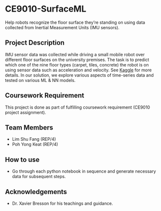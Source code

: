 # CE9010-SurfaceML
Help robots recognize the floor surface they’re standing on using data collected from Inertial Measurement Units (IMU sensors).

## Project Description
IMU sensor data was collected while driving a small mobile robot over different floor surfaces on the university premises. The task is to predict which one of the nine floor types (carpet, tiles, concrete) the robot is on using sensor data such as acceleration and velocity. See [Kaggle] for more details. In our solution, we explore various aspects of time-series data and tested on various ML & NN models.

## Coursework Requirement
This project is done as part of fulfilling coursework requirement (CE9010 project assignment).

## Team Members
 - Lim Shu Fang (REP/4)
 - Poh Yong Keat (REP/4)

## How to use
- Go through each python notebook in sequence and generate necessary data for subsequent steps.

## Acknowledgements
- Dr. Xavier Bresson for his teachings and guidance.

[Kaggle]: https://www.kaggle.com/c/career-con-2019#description
